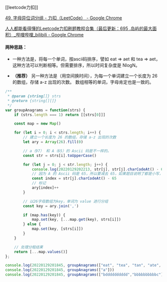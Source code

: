 [[leetcode力扣]]

[49. 字母异位词分组 - 力扣（LeetCode） - Google Chrome](https://leetcode-cn.com/problems/group-anagrams/)

[人人都能看得懂的Leetcode力扣刷题教程合集（最后更新：695 .岛屿的最大面积）_哔哩哔哩_bilibili - Google Chrome](https://www.bilibili.com/video/BV1wA411b7qZ?p=10)

#### 两种思路：

- 一种方法是，将每一个单词，按ascii码排序，譬如 eat => aet 和 tea => aet，这种方法可以判断相等。但需要排序，所以时间复杂度是 NlogN。

- **（推荐）** 另一种方法是（用空间换时间），为每一个单词建立一个长度为 26 的数组，存储 a-z 出现的次数。 数组相等的单词，字母肯定也是一致的。

```javascript
/**
 * @param {string[]} strs
 * @return {string[][]}
 */
var groupAnagrams = function(strs) {
	if (strs.length === 1) return [[strs[0]]]

	const map = new Map()

	for (let i = 0; i < strs.length; i++) {
		// 建立一个长度为 26 的数组，存储 a-z 出现的次数
		let ary = Array(26).fill(0)

		// a（97） 和 A（65）的 Ascii 码是不一样的。
		const str = strs[i].toUpperCase()

		for (let j = 0; j < str.length; j++) {
			console.log(20220129202213, str[j], str[j].charCodeAt() - 65)
			// 因为 A 的 Ascii 码是 65，所以要减去 65，如果题目说明了都是小写，我建议不要强制转大写了，直接 -97 最好
			const index = str[j].charCodeAt() - 65
			// 标记
			ary[index]++
		}

		// 以26字母数组为key，单词为 value 进行分组
		const key = ary.join(',')

		if (map.has(key)) {
			map.set(key, [...map.get(key), strs[i]])
		} else {
			map.set(key, [strs[i]])
		}
	}

	// 处理分租结果
	return [...map.values()]
};

console.log(20220129201845, groupAnagrams(["eat", "tea", "tan", "ate", "nat", "bat"]))
console.log(20220129201845, groupAnagrams(["a"]))
console.log(20220129201845, groupAnagrams(["bdddddddddd","bbbbbbbbbbc"]))
```